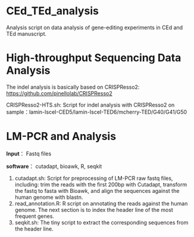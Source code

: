 # CEd_TEd_analysis

Analysis script on data analysis of gene-editing experiments in CEd and TEd manuscript.

# High-throughput Sequencing Data Analysis 
The indel analysis is basically based on CRISPResso2: https://github.com/pinellolab/CRISPResso2

CRISPResso2-HTS.sh: Script for indel analysis with CRISPResso2 on sample：lamin-IsceI-CED5/lamin-IsceI-TED6/mcherry-TED/G40/G41/G50
 
# LM-PCR and Analysis
**Input**： Fastq files

**software**： cutadapt, bioawk, R, seqkit
1. cutadapt.sh: Script for preprocessing of LM-PCR raw fastq files, including: trim the reads with the first 200bp with Cutadapt, transform the fastq to fasta with Bioawk, and align the sequences against the human genome with blastn.
2. read_annotation.R: R script on annotating the reads against the human genome. The next section is to index the header line of the most frequent genes.
3. seqkit.sh: The tiny script to extract the corresponding sequences from the header line.
